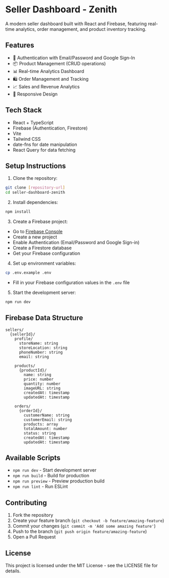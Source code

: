 # Seller Dashboard - Zenith

A modern seller dashboard built with React and Firebase, featuring real-time analytics, order management, and product inventory tracking.

## Features

- 🔐 Authentication with Email/Password and Google Sign-In
- 📦 Product Management (CRUD operations)
- 📊 Real-time Analytics Dashboard
- 🛍️ Order Management and Tracking
- 📈 Sales and Revenue Analytics
- 📱 Responsive Design

## Tech Stack

- React + TypeScript
- Firebase (Authentication, Firestore)
- Vite
- Tailwind CSS
- date-fns for date manipulation
- React Query for data fetching

## Setup Instructions

1. Clone the repository:
```bash
git clone [repository-url]
cd seller-dashboard-zenith
```

2. Install dependencies:
```bash
npm install
```

3. Create a Firebase project:
- Go to [Firebase Console](https://console.firebase.google.com)
- Create a new project
- Enable Authentication (Email/Password and Google Sign-in)
- Create a Firestore database
- Get your Firebase configuration

4. Set up environment variables:
```bash
cp .env.example .env
```
- Fill in your Firebase configuration values in the `.env` file

5. Start the development server:
```bash
npm run dev
```

## Firebase Data Structure

```
sellers/
  {sellerId}/
    profile/
      storeName: string
      storeLocation: string
      phoneNumber: string
      email: string
    
    products/
      {productId}/
        name: string
        price: number
        quantity: number
        imageURL: string
        createdAt: timestamp
        updatedAt: timestamp
    
    orders/
      {orderId}/
        customerName: string
        customerEmail: string
        products: array
        totalAmount: number
        status: string
        createdAt: timestamp
        updatedAt: timestamp
```

## Available Scripts

- `npm run dev` - Start development server
- `npm run build` - Build for production
- `npm run preview` - Preview production build
- `npm run lint` - Run ESLint

## Contributing

1. Fork the repository
2. Create your feature branch (`git checkout -b feature/amazing-feature`)
3. Commit your changes (`git commit -m 'Add some amazing feature'`)
4. Push to the branch (`git push origin feature/amazing-feature`)
5. Open a Pull Request

## License

This project is licensed under the MIT License - see the LICENSE file for details.
